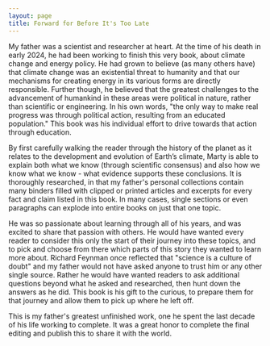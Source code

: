 ```yaml
---
layout: page
title: Forward for Before It's Too Late
---
```


My father was a scientist and researcher at heart. At the time of his death in early 2024, he had been working to finish this very book, about climate change and energy policy. He had grown to believe (as many others have) that climate change was an existential threat to humanity and that our mechanisms for creating energy in its various forms are directly responsible. Further though, he believed that the greatest challenges to the advancement of humankind in these areas were political in nature, rather than scientific or engineering. In his own words, "the only way to make real progress was through political action, resulting from an educated population." This book was his individual effort to drive towards that action through education.

By first carefully walking the reader through the history of the planet as it relates to the development and evolution of Earth’s climate, Marty is able to explain both what we know (through scientific consensus) and also how we know what we know - what evidence supports these conclusions. It is thoroughly researched, in that my father's personal collections contain many binders filled with clipped or printed articles and excerpts for every fact and claim listed in this book. In many cases, single sections or even paragraphs can explode into entire books on just that one topic.

He was so passionate about learning through all of his years, and was excited to share that passion with others. He would have wanted every reader to consider this only the start of their journey into these topics, and to pick and choose from there which parts of this story they wanted to learn more about. Richard Feynman once reflected that "science is a culture of doubt" and my father would not have asked anyone to trust him or any other single source. Rather he would have wanted readers to ask additional questions beyond what he asked and researched, then hunt down the answers as he did. This book is his gift to the curious, to prepare them for that journey and allow them to pick up where he left off.

This is my father's greatest unfinished work, one he spent the last decade of his life working to complete. It was a great honor to complete the final editing and publish this to share it with the world.
